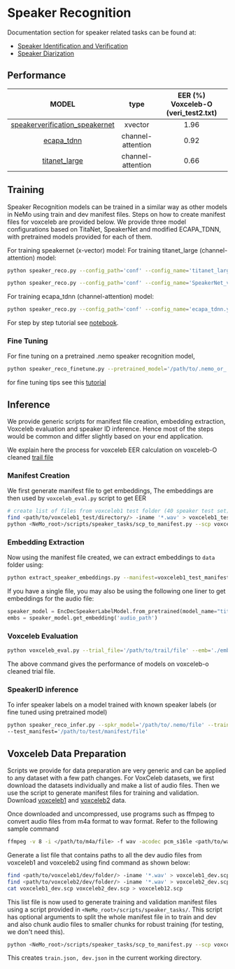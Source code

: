 # Speaker Recognition

Documentation section for speaker related tasks can be found at:
 - [Speaker Identification and Verification](https://docs.nvidia.com/deeplearning/nemo/user-guide/docs/en/main/asr/speaker_recognition/intro.html)
 - [Speaker Diarization](https://docs.nvidia.com/deeplearning/nemo/user-guide/docs/en/main/asr/speaker_diarization/intro.html)

## Performance
|              MODEL             |          type         | EER (%)<br>Voxceleb-O (veri_test2.txt) |
|:------------------------------:|:---------------------:|:--------------------------------------:|
| [speakerverification_speakernet](https://ngc.nvidia.com/catalog/models/nvidia:nemo:speakerverification_speakernet) |        xvector        |                  1.96                  |
|           [ecapa_tdnn](https://ngc.nvidia.com/catalog/models/nvidia:nemo:ecapa_tdnn)           | channel-<br>attention |                  0.92                  |
|           [titanet_large](https://ngc.nvidia.com/catalog/models/nvidia:nemo:ecapa_tdnn)           | channel-<br>attention |                  0.66                  |

## Training
Speaker Recognition models can be trained in a similar way as other models in NeMo using train and dev manifest files. Steps on how to create manifest files for voxceleb are provided below.
We provide three model configurations based on TitaNet, SpeakerNet and modified ECAPA_TDNN, with pretrained models provided for each of them. 

For training speakernet (x-vector) model:
For training titanet_large (channel-attention) model:
```bash
python speaker_reco.py --config_path='conf' --config_name='titanet_large.yaml' 
```

```bash
python speaker_reco.py --config_path='conf' --config_name='SpeakerNet_verification_3x2x256.yaml' 
```

For training ecapa_tdnn (channel-attention) model:
```bash
python speaker_reco.py --config_path='conf' --config_name='ecapa_tdnn.yaml' 
```
For step by step tutorial see [notebook](https://github.com/NVIDIA/NeMo/blob/main/tutorials/speaker_tasks/Speaker_Recognition_Verification.ipynb).

### Fine Tuning
For fine tuning on a pretrained .nemo speaker recognition model,
```bash
python speaker_reco_finetune.py --pretrained_model='/path/to/.nemo_or_.ckpt/file' --finetune_config_file='/path/to/finetune/config/yaml/file' 
```
for fine tuning tips see this [tutorial](https://github.com/NVIDIA/NeMo/blob/main/tutorials/speaker_tasks/Speaker_Recognition_Verification.ipynb)

## Inference
We provide generic scripts for manifest file creation, embedding extraction, Voxceleb evaluation and speaker ID inference. Hence most of the steps would be common and differ slightly based on your end application. 

We explain here the process for voxceleb EER calculation on voxceleb-O cleaned [trail file](https://www.robots.ox.ac.uk/~vgg/data/voxceleb/meta/veri_test2.txt)

### Manifest Creation
We first generate manifest file to get embeddings, The embeddings are then used by `voxceleb_eval.py` script to get EER  

```bash
# create list of files from voxceleb1 test folder (40 speaker test set)
find <path/to/voxceleb1_test/directory/> -iname '*.wav' > voxceleb1_test_files.scp
python <NeMo_root>/scripts/speaker_tasks/scp_to_manifest.py --scp voxceleb1_test_files.scp --id -3 --out voxceleb1_test_manifest.json 
```
### Embedding Extraction 
Now using the manifest file created, we can extract embeddings to `data` folder using:
```bash
python extract_speaker_embeddings.py --manifest=voxceleb1_test_manifest.json --model_path='titanet_large' --embedding_dir='./'
```
If you have a single file, you may also be using the following one liner to get embeddings for the audio file:

```python
speaker_model = EncDecSpeakerLabelModel.from_pretrained(model_name="titanet_large")
embs = speaker_model.get_embedding('audio_path')
```

### Voxceleb Evaluation
``` bash
python voxceleb_eval.py --trial_file='/path/to/trail/file' --emb='./embeddings/voxceleb1_test_manifest_embeddings.pkl' 
``` 
The above command gives the performance of models on voxceleb-o cleaned trial file. 

### SpeakerID inference

To infer speaker labels on a model trained with known speaker labels (or fine tuned using pretrained model)
```bash 
python speaker_reco_infer.py --spkr_model='/path/to/.nemo/file' --train_manifest='/path/to/train/manifest/file'
--test_manifest='/path/to/test/manifest/file'
``` 

## Voxceleb Data Preparation

Scripts we provide for data preparation are very generic and can be applied to any dataset with a few path changes. 
For VoxCeleb datasets, we first download the datasets individually and make a list of audio files. Then we use the script to generate manifest files for training and validation. 
Download [voxceleb1](https://www.robots.ox.ac.uk/~vgg/data/voxceleb/vox1.html) and [voxceleb2](https://www.robots.ox.ac.uk/~vgg/data/voxceleb/vox2.html) data. 

Once downloaded and uncompressed, use programs such as ffmpeg to convert audio files from m4a format to wav format. 
Refer to the following sample command
```bash
ffmpeg -v 8 -i </path/to/m4a/file> -f wav -acodec pcm_s16le <path/to/wav/file> 
```

Generate a list file that contains paths to all the dev audio files from voxceleb1 and voxceleb2 using find command as shown below:
```bash 
find <path/to/voxceleb1/dev/folder/> -iname '*.wav' > voxceleb1_dev.scp
find <path/to/voxceleb2/dev/folder/> -iname '*.wav' > voxceleb2_dev.scp
cat voxceleb1_dev.scp voxceleb2_dev.scp > voxceleb12.scp
``` 

This list file is now used to generate training and validation manifest files using a script provided in `<NeMo_root>/scripts/speaker_tasks/`. This script has optional arguments to split the whole manifest file in to train and dev and also chunk audio files to smaller chunks for robust training (for testing, we don't need this). 

```bash
python <NeMo_root>/scripts/speaker_tasks/scp_to_manifest.py --scp voxceleb12.scp --id -3 --out voxceleb12_manifest.json --split --create_chunks
```
This creates `train.json, dev.json` in the current working directory.
